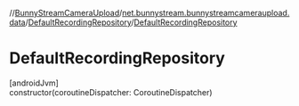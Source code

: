//[BunnyStreamCameraUpload](../../../index.md)/[net.bunnystream.bunnystreamcameraupload.data](../index.md)/[DefaultRecordingRepository](index.md)/[DefaultRecordingRepository](-default-recording-repository.md)

# DefaultRecordingRepository

[androidJvm]\
constructor(coroutineDispatcher: CoroutineDispatcher)
